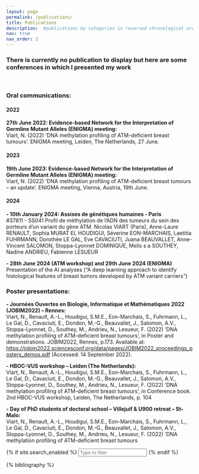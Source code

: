 ```yaml
---
layout: page
permalink: /publications/
title: Publications
description:  #publications by categories in reversed chronological order. generated by jekyll-scholar.
nav: true
nav_order: 2
---
```


### There is currently no publication to display but here are some conferences in which I presented my work  
<br>
  
### Oral communications:

#### 2022
**27th June 2022: Evidence-based Network for the Interpretation of Germline Mutant Alleles (ENIGMA) meeting:**\
Viart, N. (2022) ‘DNA methylation profiling of ATM-deficient breast tumours’. ENIGMA meeting, Leiden, The Netherlands, 27 June.

#### 2023

**19th June 2023: Evidence-based Network for the Interpretation of Germline Mutant Alleles (ENIGMA) meeting:**\
Viart, N. (2022) ‘DNA methylation profiling of ATM-deficient breast tumours – an update’. ENIGMA meeting, Vienna, Austria, 19th June.

#### 2024
**- 10th January 2024: Assises de génétiques humaines - Paris**\
#37811 - SS041 Profil de méthylation de l’ADN des tumeurs du sein des porteurs d’un variant du gène ATM. Nicolas VIART (Paris), Anne-Laure RENAULT, Sophia MURAT EL HOUDIGUI, Séverine EON-MARCHAIS, Laetitia FUHRMANN, Dorothée LE GAL, Eve CAVACIUTI, Juana BEAUVALLET, Anne-Vincent SALOMON, Stoppa-Lyonnet DOMINIQUE, Melis s a SOUTHEY, Nadine ANDRIEU, Fabienne LESUEUR

**- 28th June 2024 (ATM workshop) and 29th June 2024 (ENIGMA)**\
Presentation of the AI analyses (“A deep learning approach to identify histological features of breast tumors developed by ATM variant carriers”)


### Poster presentations:

**- Journées Ouvertes en Biologie, Informatique et Mathématiques 2022 (JOBIM2022) – Rennes:**\
Viart, N., Renault, A.-L., Houdigui, S.M.E., Eon-Marchais, S., Fuhrmann, L., Le Gal, D., Cavaciuti, E., Dondon, M.-G., Beauvallet, J., Salomon, A.V., Stoppa-Lyonnet, D., Southey, M., Andrieu, N., Lesueur, F. (2022) ‘DNA methylation profiling of ATM-deficient breast tumours’, in Poster and demonstrations. JOBIM2022, Rennes, p.173. Available at: https://jobim2022.sciencesconf.org/data/pages/JOBIM2022_proceedings_posters_demos.pdf (Accessed: 14 September 2022).

**- HBOC-VUS workshop – Leiden (The Netherlands):**\
Viart, N., Renault, A.-L., Houdigui, S.M.E., Eon-Marchais, S., Fuhrmann, L., Le Gal, D., Cavaciuti, E., Dondon, M.-G., Beauvallet, J., Salomon, A.V., Stoppa-Lyonnet, D., Southey, M., Andrieu, N., Lesueur, F. (2022) ‘DNA methylation profiling of ATM-deficient breast tumours’, in Conference book. 2nd HBOC-VUS workshop, Leiden, The Netherlands, p. 104

**- Day of PhD students of doctoral school – Villejuif & U900 retreat – St-Malo:**\
Viart, N., Renault, A.-L., Houdigui, S.M.E., Eon-Marchais, S., Fuhrmann, L., Le Gal, D., Cavaciuti, E., Dondon, M.-G., Beauvallet, J., Salomon, A.V., Stoppa-Lyonnet, D., Southey, M., Andrieu, N., Lesueur, F. (2022) ‘DNA 
methylation profiling of ATM-deficient breast tumours


<!-- _pages/publications.md -->

 
{% if site.search_enabled %}
<input type="text" id="bibsearch" spellcheck="false" autocomplete="off" class="search bibsearch-form-input" placeholder="Type to filter">
{% endif %}

<div class="publications">
{% bibliography %}
</div>

